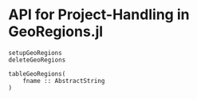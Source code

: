 # API for Project-Handling in GeoRegions.jl

```@docs
setupGeoRegions
deleteGeoRegions
```

```@docs
tableGeoRegions(
    fname :: AbstractString
)
```